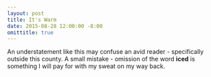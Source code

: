 ```yaml
---
layout: post
title: It's Warm
date: 2015-08-28 12:00:00 -8:00
omittitle: true
---
```


An understatement like this may confuse an avid reader - specifically outside this county. A small mistake - omission of the word **iced** is something I will pay for with my sweat on my way back.
